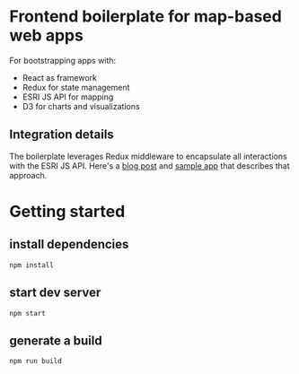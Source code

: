 # Frontend boilerplate for map-based web apps

For bootstrapping apps with:
- React as framework
- Redux for state management
- ESRI JS API for mapping
- D3 for charts and visualizations

## Integration details

The boilerplate leverages Redux middleware to encapsulate all interactions with the ESRI JS API. Here's a [blog post](https://www.esri.com/arcgis-blog/products/3d-gis/3d-gis/react-redux-building-modern-web-apps-with-the-arcgis-js-api/) and [sample app](https://github.com/Esri/react-redux-js4) that describes that approach.


# Getting started

## install dependencies
```
npm install
```

## start dev server
```
npm start
```

## generate a build
```
npm run build
```
